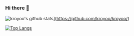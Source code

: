 ### Hi there 👋

![kroyoo's github stats](https://github-readme-stats.vercel.app/api?username=kroyoo&show_icons=true&theme=cobalt&count_private=true)](https://github.com/kroyoo/kroyoo/)

[![Top Langs](https://github-readme-stats.vercel.app/api/top-langs/?username=kroyoo&langs_count=8)](https://github.com/kroyoo/kroyoo/)
<!--
**kroyoo/kroyoo** is a ✨ _special_ ✨ repository because its `README.md` (this file) appears on your GitHub profile.

Here are some ideas to get you started:

- 🔭 I’m currently working on ...
- 🌱 I’m currently learning ...
- 👯 I’m looking to collaborate on ...
- 🤔 I’m looking for help with ...
- 💬 Ask me about ...
- 📫 How to reach me: ...
- 😄 Pronouns: ...
- ⚡ Fun fact: ...
-->
